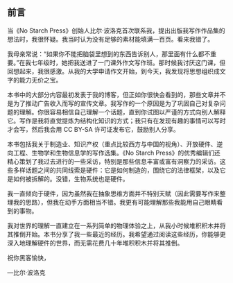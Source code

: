 ## 前言

当《No Starch Press》创始人比尔·波洛克首次联系我，提出出版我写作作品集的想法时，我很怀疑。我当时认为没有足够的素材能填满一百页。看来我错了。

我母亲常说：“如果你不能把脑袋里想到的东西告诉别人，那里面有什么都不重要。”在我七年级时，她把我送进了一门课外作文写作班。那时候我讨厌这门课，但回想起来，我很感激。从我的大学申请作文开始，到今天，我发现将思想组织成文字的能力无价之宝。

本书中的大部分内容最初发表于我的博客，但正如你很快会看到的，那些文章并不是为了推动广告收入而写的宣传文章。我写作的一个原因是为了巩固自己对复杂问题的理解。你很容易相信自己理解一个话题，直到你试图以严谨的方式向别人解释它。写作是我将直觉提炼为结构化知识的方式；我只有在发现有趣的事情可以写时才会写，然后我会用 CC BY-SA 许可证发布它，鼓励别人分享。

本书包括我关于制造业、知识产权（重点比较西方与中国的视角）、开放硬件、逆向工程、生物学和生物信息学的写作选集。《No Starch Press》的优秀编辑们还精心策划了我过去进行的一些采访，特别是那些信息丰富或富有洞察力的采访。这些多样话题之间的共同线索是硬件：它是如何制造的，围绕它的法律框架，以及它是如何被拆解的。没错，生物系统也是硬件。

我一直倾向于硬件，因为虽然我在抽象思维方面并不特别天赋（因此需要写作来整理我的思路），但我在动手方面相当不错。我更有可能理解那些我能用自己眼睛看到的事物。

我对世界的理解一直建立在一系列简单的物理体验之上，从我小时候堆积积木并将其推倒开始。本书分享了我一些最近的经历。我希望通过阅读这些经历，你能够更深入地理解硬件的世界，而无需花费几十年堆积积木并将其推倒。

祝你黑客愉快，

—比尔·波洛克
